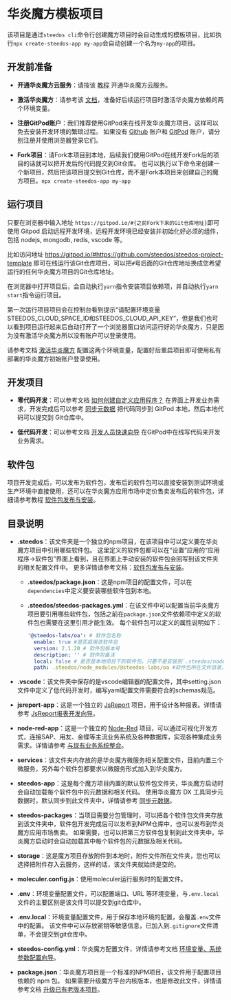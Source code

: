 # 华炎魔方模板项目

该项目是通过`steedos cli`命令行创建魔方项目时会自动生成的模板项目，比如执行`npx create-steedos-app my-app`会自动创建一个名为`my-app`的项目。

## 开发前准备

- **开通华炎魔方云服务**：请按该 [教程](https://www.steedos.cn/docs/deploy/deploy-cloud) 开通华炎魔方云服务。

- **激活华炎魔方**：请参考该 [文档](https://www.steedos.cn/docs/deploy/deploy-activate)，准备好后续运行项目时激活华炎魔方依赖的两个环境变量。

- **注册GitPod账户**：我们推荐使用GitPod来在线开发华炎魔方项目，这样可以免去安装开发环境的繁琐过程。
如果没有 [Github](https://github.com/) 账户和 [GitPod](https://gitpod.io/) 账户，请分别注册并使用浏览器登录它们。

- **Fork项目**：请Fork本项目到本地，后续我们使用GitPod在线开发Fork后的项目的话就可以把开发后的代码提交到Git仓库。
也可以执行以下命令来创建一个新项目，然后把该项目提交到Git仓库，而不是Fork本项目来创建自己的魔方项目。```npx create-steedos-app my-app```

## 运行项目

只要在浏览器中输入地址 `https://gitpod.io/#{之前Fork下来的Git仓库地址}`即可使用 Gitpod 启动远程开发环境，远程开发环境已经安装并初始化好必须的组件，包括 nodejs, mongodb, redis, vscode 等。

比如访问地址 <https://gitpod.io/#https://github.com/steedos/steedos-project-template> 即可在线运行该Git仓库项目，可以把`#`号后面的Git仓库地址换成您希望运行的任何华炎魔方项目的Git仓库地址。

在浏览器中打开项目后，会自动执行`yarn`指令安装项目依赖项，并自动执行`yarn start`指令运行项目。

第一次运行项目项目会在控制台看到提示“请配置环境变量STEEDOS_CLOUD_SPACE_ID和STEEDOS_CLOUD_API_KEY”，但是我们也可以看到项目运行起来后自动打开了一个浏览器窗口访问运行好的华炎魔方，只是因为没有激活华炎魔方所以没有账户可以登录使用。

请参考文档 [激活华炎魔方](https://www.steedos.cn/docs/deploy/deploy-activate#%E9%85%8D%E7%BD%AE%E7%8E%AF%E5%A2%83%E5%8F%98%E9%87%8F) 配置这两个环境变量，配置好后重启项目即可使用私有部署的华炎魔方初始账户登录使用。

## 开发项目

- **零代码开发**：可以参考文档 [如何创建自定义应用程序？](https://www.steedos.cn/docs/admin/create_object) 在界面上开发业务需求，开发完成后可以参考 [同步元数据](https://www.steedos.cn/docs/developer/getting-started#%E5%90%8C%E6%AD%A5%E5%85%83%E6%95%B0%E6%8D%AE) 把代码同步到 GitPod 本地，然后本地代码可以提交到 Git仓库中。

- **低代码开发**：可以参考文档 [开发人员快速向导](https://www.steedos.cn/docs/developer/getting-started) 在GitPod中在线写代码来开发业务需求。

## 软件包

项目开发完成后，可以发布为软件包，发布后的软件包可以直接安装到测试环境或生产环境中直接使用，还可以在华炎魔方应用市场中定价售卖发布后的软件包，详细请参考教程 [软件包发布与安装](https://www.steedos.cn/docs/developer/package)。

## 目录说明

- **.steedos**：该文件夹是一个独立的npm项目，在该项目中可以定义要在华炎魔方项目中引用哪些软件包。
这里定义的软件包都可以在“设置”应用的“应用程序->软件包”界面上看到，且在界面上手动安装的软件包会回写到该文件夹的相关配置文件中。
更多详情请参考文档：[软件包发布与安装](https://www.steedos.cn/docs/developer/package)。

  - **.steedos/package.json**：这是npm项目的配置文件，可以在`dependencies`中定义要安装哪些软件包到本地。

  - **.steedos/steedos-packages.yml**：在该文件中可以配置当前华炎魔方项目要引用哪些软件包，包括之前在`package.json`文件依赖项中定义的软件包也需要在这里引用才能生效。
  每个软件包可以定义的属性说明如下：

    ```yml
    '@steedos-labs/oa': # 软件包名称
      enable: true #是否启用该软件包
      version: 2.1.20 # 软件包版本号
      description: '' # 软件包备注
      local: false # 是否是本地项目下的软件包，只要不是安装到`.steedos/node_modules`文件夹下的软件包都应该设置为true
      path: .steedos/node_modules/@steedos-labs/oa #软件包所在文件目录，所有软件包都必须在这里填写软件包所在硬盘目录
    ```

- **.vscode**：该文件夹中保存的是vscode编辑器的配置文件，其中setting.json文件中定义了低代码开发时，编写yaml配置文件需要符合的schemas规范。

- **jsreport-app**：这是一个独立的 [JsReport](https://jsreport.net/) 项目，用于设计各种报表。详情请参考 [JsReport报表开发向导](https://www.steedos.cn/docs/developer/jsreport)。

- **node-red-app**：这是一个独立的 [Node-Red](https://nodered.org/) 项目，可以通过可视化开发方式，连接SAP、用友、金蝶等主流业务系统及各种数据库，实现各种集成业务需求。详情请参考 [与现有业务系统整合](https://www.steedos.cn/docs/developer/node-red)。

- **services**：该文件夹内存放的是华炎魔方微服务相关配置文件，目前内置三个微服务，另外每个软件包都要求以微服务形式加入到华炎魔方。

- **steedos-app**：这是每个魔方项目内置的默认软件包文件夹，华炎魔方启动时会自动加载每个软件包中的元数据和相关代码。
使用华炎魔方 DX 工具同步元数据时，默认同步到此文件夹中，详情请参考 [同步元数据](https://www.steedos.cn/docs/developer/getting-started#%E5%90%8C%E6%AD%A5%E5%85%83%E6%95%B0%E6%8D%AE)。

- **steedos-packages**：当项目需要分包管理时，可以把各个软件包文件夹存放到该文件夹中，软件包开发完成后可以发布到NPM仓库中，也可以发布到华炎魔方应用市场售卖。
如果需要，也可以把第三方软件包复制到此文件夹中，华炎魔方启动时会自动加载其中每个软件包的元数据及相关代码。

- **storage**：这是魔方项目存放附件到本地时，附件文件所在文件夹，您也可以选择把附件存入云服务，这样的话，该文件夹就始终是空的。

- **moleculer.config.js**：使用moleculer运行服务时的配置文件。

- **.env**：环境变量配置文件，可以配置端口、URL 等环境变量，与`.env.local`文件的主要区别是该文件可以提交到git仓库中。

- **.env.local**：环境变量配置文件，用于保存本地环境的配置，会覆盖`.env`文件中的配置。
该文件中可以存放密钥等敏感信息，已加入到`.gitignore`文件清单，不会提交到git仓库中。

- **steedos-config.yml**：华炎魔方配置文件，详情请参考文档 [环境变量、系统参数配置向导](https://www.steedos.cn/docs/deploy/steedos-config)。

- **package.json**：华炎魔方项目是一个标准的NPM项目，该文件用于配置项目依赖的 npm 包。
如果需要升级魔方平台内核版本，也是修改此文件，详情请参考文档 [升级已有老版本项目](https://www.steedos.cn/docs/deploy/upgrade)。

